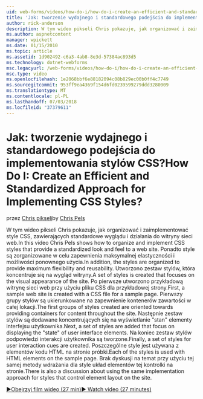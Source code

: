 ```yaml
---
uid: web-forms/videos/how-do-i/how-do-i-create-an-efficient-and-standardized-approach-for-implementing-css-styles
title: 'Jak: tworzenie wydajnego i standardowego podejścia do implementowania stylów CSS? | Microsoft Docs'
author: rick-anderson
description: W tym wideo pikseli Chris pokazuje, jak organizować i zaimplementować style CSS, zawierających standardowe wyglądu i działania do witryny sieci web. Ponadto są stylów...
ms.author: aspnetcontent
manager: wpickett
ms.date: 01/15/2010
ms.topic: article
ms.assetid: 1d902492-c6a3-4ab8-8e3d-57384ac893d5
ms.technology: dotnet-webforms
msc.legacyurl: /web-forms/videos/how-do-i/how-do-i-create-an-efficient-and-standardized-approach-for-implementing-css-styles
msc.type: video
ms.openlocfilehash: 1e2068bbf6e88182094c08b829ec00b0ff4c7749
ms.sourcegitcommit: 953ff9ea4369f154d6fd0239599279ddd3280009
ms.translationtype: MT
ms.contentlocale: pl-PL
ms.lasthandoff: 07/03/2018
ms.locfileid: "37379611"
---
```

<a name="how-do-i-create-an-efficient-and-standardized-approach-for-implementing-css-styles"></a><span data-ttu-id="0a50d-105">Jak: tworzenie wydajnego i standardowego podejścia do implementowania stylów CSS?</span><span class="sxs-lookup"><span data-stu-id="0a50d-105">How Do I: Create an Efficient and Standardized Approach for Implementing CSS Styles?</span></span>
====================
<span data-ttu-id="0a50d-106">przez [Chris pikseli](https://twitter.com/chrispels)</span><span class="sxs-lookup"><span data-stu-id="0a50d-106">by [Chris Pels](https://twitter.com/chrispels)</span></span>

<span data-ttu-id="0a50d-107">W tym wideo pikseli Chris pokazuje, jak organizować i zaimplementować style CSS, zawierających standardowe wyglądu i działania do witryny sieci web.</span><span class="sxs-lookup"><span data-stu-id="0a50d-107">In this video Chris Pels shows how to organize and implement CSS styles that provide a standardized look and feel to a web site.</span></span> <span data-ttu-id="0a50d-108">Ponadto style są zorganizowane w celu zapewnienia maksymalnej elastyczności i możliwości ponownego użycia.</span><span class="sxs-lookup"><span data-stu-id="0a50d-108">In addition, the styles are organized to provide maximum flexibility and reusability.</span></span> <span data-ttu-id="0a50d-109">Utworzono zestaw stylów, która koncentruje się na wygląd witryny.</span><span class="sxs-lookup"><span data-stu-id="0a50d-109">A set of styles is created that focuses on the visual appearance of the site.</span></span> <span data-ttu-id="0a50d-110">Po pierwsze utworzono przykładową witrynę sieci web przy użyciu pliku CSS dla przykładowej strony.</span><span class="sxs-lookup"><span data-stu-id="0a50d-110">First, a sample web site is created with a CSS file for a sample page.</span></span> <span data-ttu-id="0a50d-111">Pierwszy grupy stylów są ukierunkowane na zapewnienie kontenerów zawartości w całej lokacji.</span><span class="sxs-lookup"><span data-stu-id="0a50d-111">The first groups of styles created are oriented towards providing containers for content throughout the site.</span></span> <span data-ttu-id="0a50d-112">Następnie zestaw stylów są dodawane koncentrujących się na wyświetlanie "stan" elementy interfejsu użytkownika.</span><span class="sxs-lookup"><span data-stu-id="0a50d-112">Next, a set of styles are added that focus on displaying the "state" of user interface elements.</span></span> <span data-ttu-id="0a50d-113">Na koniec zestaw stylów podpowiedzi interakcji użytkownika są tworzone.</span><span class="sxs-lookup"><span data-stu-id="0a50d-113">Finally, a set of styles for user interaction cues are created.</span></span> <span data-ttu-id="0a50d-114">Poszczególne style jest używana z elementów kodu HTML na stronie próbki.</span><span class="sxs-lookup"><span data-stu-id="0a50d-114">Each of the styles is used with HTML elements on the sample page.</span></span> <span data-ttu-id="0a50d-115">Brak dyskusji na temat przy użyciu tej samej metody wdrażania dla style układ elementów tej kontrolki na stronie.</span><span class="sxs-lookup"><span data-stu-id="0a50d-115">There is also a discussion about using the same implementation approach for styles that control element layout on the site.</span></span>

[<span data-ttu-id="0a50d-116">&#9654;Obejrzyj film wideo (27 min)</span><span class="sxs-lookup"><span data-stu-id="0a50d-116">&#9654; Watch video (27 minutes)</span></span>](https://channel9.msdn.com/Blogs/ASP-NET-Site-Videos/how-do-i-create-an-efficient-and-standardized-approach-for-implementing-css-styles)
